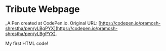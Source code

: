 # Tribute Webpage
 _A Pen created at CodePen.io. Original URL: [https://codepen.io/pramosh-shrestha/pen/yLBgPYX](https://codepen.io/pramosh-shrestha/pen/yLBgPYX).

 My first HTML code!